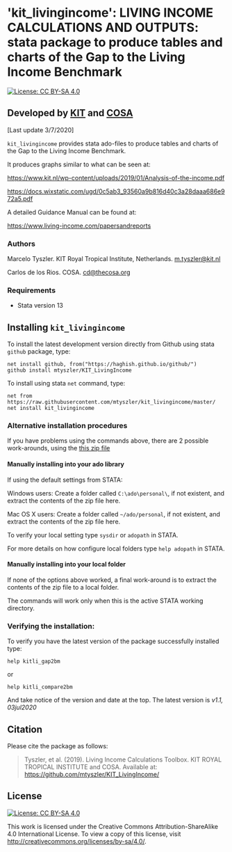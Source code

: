 # 'kit_livingincome': LIVING INCOME CALCULATIONS AND OUTPUTS: stata package to produce tables and charts of the Gap to the Living Income Benchmark
[![License: CC BY-SA 4.0](https://img.shields.io/badge/License-CC%20BY--SA%204.0-lightgrey.svg)](https://creativecommons.org/licenses/by-sa/4.0/)

## Developed by [KIT](http://www.kit.nl) and [COSA](http://thecosa.org/)
[Last update 3/7/2020] 

`kit_livingincome` provides stata ado-files to produce tables and charts of the Gap to the Living Income Benchmark.
 
It produces graphs similar to what can be seen at:

https://www.kit.nl/wp-content/uploads/2019/01/Analysis-of-the-income.pdf

https://docs.wixstatic.com/ugd/0c5ab3_93560a9b816d40c3a28daaa686e972a5.pdf

A detailed Guidance Manual can be found at:

https://www.living-income.com/papersandreports

### Authors

Marcelo Tyszler. KIT Royal Tropical Institute, Netherlands. m.tyszler@kit.nl

Carlos de los Rios. COSA. cd@thecosa.org

### Requirements

* Stata version 13 

## Installing `kit_livingincome`

To install the latest development version directly from Github using stata `github` package, type: 
```
net install github, from("https://haghish.github.io/github/") 
github install mtyszler/KIT_LivingIncome
```

To install using stata `net` command, type:
```
net from https://raw.githubusercontent.com/mtyszler/kit_livingincome/master/
net install kit_livingincome
```

### Alternative installation procedures

If you have problems using the commands above, there are 2 possible work-arounds, using the [this zip file](kit_livingincome.zip)

#### Manually installing into your ado library

If using the default settings from STATA:

Windows users: Create a folder called `C:\ado\personal\`, if not existent, and extract the contents of the zip file here.

Mac OS X users: Create a folder called `~/ado/personal`, if not existent, and extract the contents of the zip file here.

To verify your local setting type `sysdir` or `adopath` in STATA.

For more details on how configure local folders type `help adopath` in STATA.

#### Manually installing into your local folder

If none of the options above worked, a final work-around is to extract the contents of the zip file to a local folder. 

The commands will work only when this is the active STATA working directory.


### Verifying the installation:

To verify you have the latest version of the package successfully installed type:
```
help kitli_gap2bm
```

or

```
help kitli_compare2bm
```

And take notice of the version and date at the top. The latest version is _v1.1, 03jul2020_

## Citation

Please cite the package as follows:

> Tyszler, et al. (2019). Living Income Calculations Toolbox. KIT ROYAL TROPICAL 
INSTITUTE and COSA. Available at: https://github.com/mtyszler/KIT_LivingIncome/

## License
[![License: CC BY-SA 4.0](https://licensebuttons.net/l/by-sa/4.0/80x15.png)](https://creativecommons.org/licenses/by-sa/4.0/)

This work is licensed under the Creative Commons Attribution-ShareAlike 4.0 International License. 
To view a copy of this license, visit http://creativecommons.org/licenses/by-sa/4.0/.


